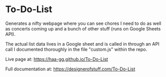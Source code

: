 # To-Do-List
Generates a nifty webpage where you can see chores I need to do as well as concerts coming up and a bunch of other stuff (runs on Google Sheets API).

The actual list data lives in a Google sheet and is called in through an API call I documented thoroughly in the file "custom.js" within the repo.

Live page at: https://haa-gg.github.io/To-Do-List

Full documentation at: https://designerofstuff.com/To-Do-List
